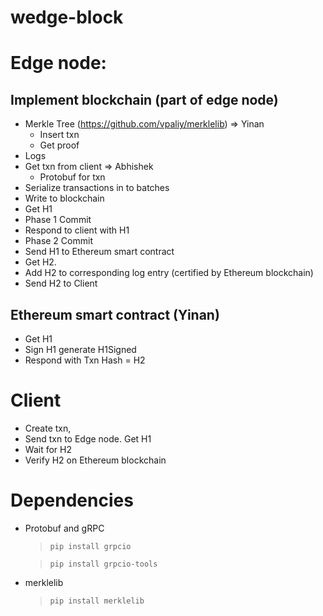 # wedge-block

# Edge node:
## Implement blockchain (part of edge node)
* Merkle Tree (https://github.com/vpaliy/merklelib) => Yinan
  * Insert txn
  * Get proof
* Logs
* Get txn from client => Abhishek
  * Protobuf for txn
* Serialize transactions in to batches
* Write to blockchain
* Get H1
* Phase 1 Commit
* Respond to client with H1
* Phase 2 Commit
* Send H1 to Ethereum smart contract
* Get H2.
* Add H2 to corresponding log entry (certified by Ethereum blockchain)
* Send H2 to Client
## Ethereum smart contract (Yinan)
* Get H1
* Sign H1 generate H1Signed
* Respond with Txn Hash = H2
# Client 
* Create txn,
* Send txn to Edge node. Get H1
* Wait for H2
* Verify H2 on Ethereum blockchain


# Dependencies
* Protobuf and gRPC
  >  `pip install grpcio`

  >  `pip install grpcio-tools`

* merklelib
  > `pip install merklelib`